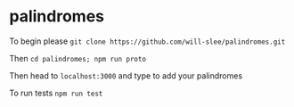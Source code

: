 # palindromes

To begin please ```git clone https://github.com/will-slee/palindromes.git```

Then ```cd palindromes; npm run proto```

Then head to ```localhost:3000``` and type to add your palindromes

To run tests ```npm run test```
